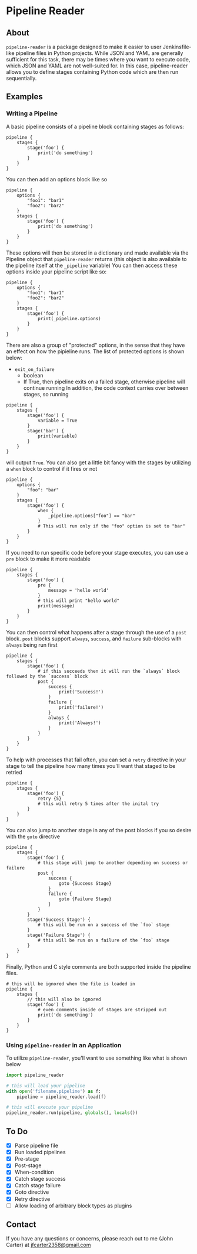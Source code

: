 # Pipeline Reader

## About

`pipeline-reader` is a package designed to make it easier to user Jenkinsfile-like pipeline files in Python projects. While JSON and YAML are generally sufficient for this task, there may be times where you want to execute code, which JSON and YAML are not well-suited for. In this case, pipeline-reader allows you to define stages containing Python code which are then run sequentially.

## Examples

### Writing a Pipeline

A basic pipeline consists of a pipeline block containing stages as follows:
```
pipeline {
    stages {
        stage('foo') {
            print('do something')
        }
    }
}
```
You can then add an options block like so
```
pipeline {
    options {
        "foo1": "bar1"
        "foo2": "bar2"
    }
    stages {
        stage('foo') {
            print('do something')
        }
    }
}
```
These options will then be stored in a dictionary and made available via the Pipeline object that `pipeline-reader` returns (this object is also available to the pipeline itself at the `_pipeline` variable)
You can then access these options inside your pipeline script like so:
```
pipeline {
    options {
        "foo1": "bar1"
        "foo2": "bar2"
    }
    stages {
        stage('foo') {
            print(_pipeline.options)
        }
    }
}
```
There are also a group of "protected" options, in the sense that they have an effect on how the pipieline runs. The list of protected options is shown below:
- `exit_on_failure`
    - boolean
    - If True, then pipeline exits on a failed stage, otherwise pipeline will continue running
In addition, the code context carries over between stages, so running
```
pipeline {
    stages {
        stage('foo') {
            variable = True
        }
        stage('bar') {
            print(variable)
        }
    }
}
```
will output `True`.
You can also get a little bit fancy with the stages by utilizing a `when` block to control if it fires or not
```
pipeline {
    options {
        "foo": "bar"
    }
    stages {
        stage('foo') {
            when {
                _pipeline.options["foo"] == "bar"
            }
            # This will run only if the "foo" option is set to "bar"
        }
    }
}
```
If you need to run specific code before your stage executes, you can use a `pre` block to make it more readable
```
pipeline {
    stages {
        stage('foo') {
            pre {
                message = 'hello world'
            }
            # this will print "hello world"
            print(message)
        }
    }
}
```
You can then control what happens after a stage through the use of a `post` block. `post` blocks support `always`, `success`, and `failure` sub-blocks with `always` being run first
```
pipeline {
    stages {
        stage('foo') {
            # if this succeeds then it will run the `always` block followed by the `success` block
            post {
                success {
                    print('Success!')
                }
                failure {
                    print('failure!')
                }
                always {
                    print('Always!')
                }
            }
        }
    }
}
```
To help with processes that fail often, you can set a `retry` directive in your stage to tell the pipeline how many times you'll want that staged to be retried
```
pipeline {
    stages {
        stage('foo') {
            retry {5}
            # this will retry 5 times after the inital try
        }
    }
}
```
You can also jump to another stage in any of the post blocks if you so desire with the `goto` directive
```
pipeline {
    stages {
        stage('foo') {
            # this stage will jump to another depending on success or failure
            post {
                success {
                    goto {Success Stage}
                }
                failure {
                    goto {Failure Stage}
                }
            }
        }
        stage('Success Stage') {
            # this will be run on a success of the `foo` stage
        }
        stage('Failure Stage') {
            # this will be run on a failure of the `foo` stage
        }
    }
}
```
Finally, Python and C style comments are both supported inside the pipeline files.
```
# this will be ignored when the file is loaded in
pipeline {
    stages {
        // this will also be ignored
        stage('foo') {
            # even comments inside of stages are stripped out
            print('do something')
        }
    }
}
```

### Using `pipeline-reader` in an Application
To utilize `pipeline-reader`, you'll want to use something like what is shown below

```Python
import pipeline_reader

# this will load your pipeline
with open('filename.pipeline') as f:
    pipeline = pipeline_reader.load(f)

# this will execute your pipeline
pipeline_reader.run(pipeline, globals(), locals())

```
## To Do

- [x] Parse pipeline file
- [x] Run loaded pipelines
- [x] Pre-stage
- [x] Post-stage
- [x] When-condition
- [x] Catch stage success
- [x] Catch stage failure
- [x] Goto directive
- [x] Retry directive
- [ ] Allow loading of arbitrary block types as plugins

## Contact

If you have any questions or concerns, please reach out to me (John Carter) at jfcarter2358@gmail.com